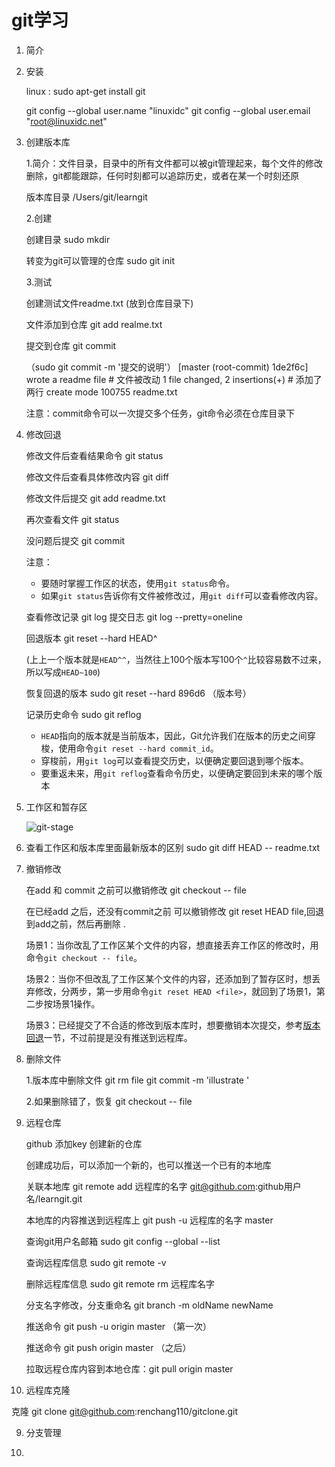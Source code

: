 # git学习

1. 简介

2. 安装

   linux : sudo apt-get install git

   git config --global user.name "linuxidc"
   git config --global user.email "root@linuxidc.net"

3. 创建版本库

   1.简介：文件目录，目录中的所有文件都可以被git管理起来，每个文件的修改删除，git都能跟踪，任何时刻都可以追踪历史，或者在某一个时刻还原

   版本库目录 /Users/git/learngit

   2.创建

   创建目录  sudo  mkdir 

   转变为git可以管理的仓库  sudo git init

   3.测试

   创建测试文件readme.txt (放到仓库目录下)

   文件添加到仓库 git add realme.txt

   提交到仓库 git commit 

   （sudo git commit  -m '提交的说明'）
   [master (root-commit) 1de2f6c] wrote a readme file   # 文件被改动
    1 file changed, 2 insertions(+)   # 添加了两行
    create mode 100755 readme.txt  

   注意：commit命令可以一次提交多个任务，git命令必须在仓库目录下

   

2. 修改回退

   修改文件后查看结果命令  git status

   修改文件后查看具体修改内容 git diff

   修改文件后提交 git add readme.txt

   再次查看文件 git status

   没问题后提交 git commit 

   注意：

   - 要随时掌握工作区的状态，使用`git status`命令。
   - 如果`git status`告诉你有文件被修改过，用`git diff`可以查看修改内容。

   查看修改记录 git log 提交日志   git log  --pretty=oneline

   回退版本 git reset --hard HEAD^

   (上上一个版本就是`HEAD^^`，当然往上100个版本写100个`^`比较容易数不过来，所以写成`HEAD~100`)

   恢复回退的版本 sudo git reset --hard 896d6 （版本号）

   记录历史命令  sudo git reflog

   

   - `HEAD`指向的版本就是当前版本，因此，Git允许我们在版本的历史之间穿梭，使用命令`git reset --hard commit_id`。
   - 穿梭前，用`git log`可以查看提交历史，以便确定要回退到哪个版本。
   - 要重返未来，用`git reflog`查看命令历史，以便确定要回到未来的哪个版本

3. 工作区和暂存区

   ![git-stage](https://www.liaoxuefeng.com/files/attachments/919020074026336/0)

4. 查看工作区和版本库里面最新版本的区别  sudo git diff HEAD -- readme.txt

5. 撤销修改

   在add 和 commit 之前可以撤销修改  git checkout -- file

   在已经add 之后，还没有commit之前 可以撤销修改  git reset HEAD file,回退到add之前，然后再删除 .

   

   场景1：当你改乱了工作区某个文件的内容，想直接丢弃工作区的修改时，用命令`git checkout -- file`。

   场景2：当你不但改乱了工作区某个文件的内容，还添加到了暂存区时，想丢弃修改，分两步，第一步用命令`git reset HEAD <file>`，就回到了场景1，第二步按场景1操作。

   场景3：已经提交了不合适的修改到版本库时，想要撤销本次提交，参考[版本回退](https://www.liaoxuefeng.com/wiki/896043488029600/897013573512192)一节，不过前提是没有推送到远程库。

6. 删除文件

   1.版本库中删除文件  git rm file      git commit -m 'illustrate '

   2.如果删除错了，恢复 git checkout -- file

9. 远程仓库

    github 添加key 创建新的仓库 

   创建成功后，可以添加一个新的，也可以推送一个已有的本地库

   关联本地库 git remote add 远程库的名字 git@github.com:github用户名/learngit.git

   本地库的内容推送到远程库上 git push -u 远程库的名字 master

   查询git用户名邮箱  sudo git config --global --list

   查询远程库信息 sudo git remote -v

   删除远程库信息 sudo git remote rm 远程库名字

   分支名字修改，分支重命名  git branch -m oldName  newName

   推送命令 git push -u origin master （第一次）

   推送命令 git push origin master  （之后）

   拉取远程仓库内容到本地仓库：git pull origin master

   

9. 远程库克隆

  克隆  git clone git@github.com:renchang110/gitclone.git

9. 分支管理

  

9. 

   

   

   



